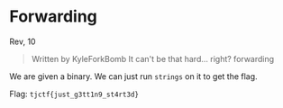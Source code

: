 # Forwarding
Rev, 10

>  Written by KyleForkBomb
>  It can't be that hard... right?
>  forwarding 

We are given a binary. We can just run `strings` on it to get the flag.

Flag: `tjctf{just_g3tt1n9_st4rt3d}`